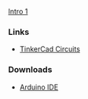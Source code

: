 [Intro 1](https://www.youtube.com/watch?v=d8_xXNcGYgo)

### Links
- [TinkerCad Circuits](https://www.tinkercad.com/circuits)

### Downloads

- [Arduino IDE](https://www.arduino.cc/en/main/software#download)
